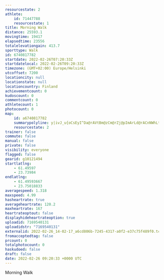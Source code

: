 ```yaml
---
resourcestate: 2
athlete:
    id: 71447788
    resourcestate: 1
title: Morning Walk
distance: 25593.1
movingtime: 19417
elapsedtime: 23556
totalelevationgain: 413.7
sporttype: Walk
id: 6740817782
startdate: 2022-02-26T07:20:33Z
startdatelocal: 2022-02-26T09:20:33Z
timezone: (GMT+02:00) Europe/Helsinki
utcoffset: 7200
locationcity: null
locationstate: null
locationcountry: Finland
achievementcount: 0
kudoscount: 0
commentcount: 0
athletecount: 1
photocount: 0
map:
    id: a6740817782
    summarypolyline: y|ivJ_u{oCsEyI^Da@rAVtBm@zCm@rZj@pImArLd@rACnNWhLt@pEFhTmAnQ_AtGyAzCA`AaBbBwCfGq@T_@b@FtBy@~@_GpMWnHlAvC~BnBFp@{DhJ?`BgJjReCvMvAbDcAxIo@bB@pGbCbMtBI^t@OtDJnDfA|CmBpFCdCmBpCk@nEB~OgAdEmGpGs@EmE}F}AzIY`FXtGSrDlB`DW`BfDrEVnA}M|Iq@zAhA~X@fDQrAuC|Bi@oFa@w@g@Py@fEoAuAAw@ClABiFqAoGmBH{@fFiBdZ{E|ZqBhIqAvLoC~E{@xDwGrRoD|GQxB_GrSQfIqApBVjE{AvGnCpOGlM`C~Cr@m@tAdEv@hHxErELpDTmA`FL`CqCdEk@Or@h@mAlDpCpAjCbEnPdBsDlAdEj@\rBiK~BmBPeEp@K~@}Al@d@JmAC`@jD~@v@fAb@bDv@~A@tElA~CFfHDg@\DlBlAgAvNs@pCDn@l@Dm@jMNzOrDtBtBg@t@qApCt@z@lHTfIjARX@n@|NdAfGl@d@jAaFfB{@~@zB~@j@xAhE`C|ApBpJtCRp@jAz@L`@jAV[j@pEf@dAv@JsAB@fH`@zCUfAeA|@BnEw@vAI|B`@JApBPCk@tGp@bDbA`@hAbEbBpBRdDbAx@@r@jAC?mAt@kAWOf@BlBdIjA`CnFyECgHwAyL_@ySz@eA`FuAtCt@lAeA|AsDhH|@TeIw@{HuAoC{@TEg@iAEeAyAa@oF{E~@mDqO]mG|@w@V`AWT@Cb@B]i@Q`AXMa@CCm@Z@h@~@s@a@`AmEsBu@k@{FgBiIKiE`AsJk@cIXuKf@{CbAmChAqBkA}JqDl@mD}AoB_DJeCf@O^_BYiTo@UAgGsAgRiAwIsA}BSeCxAyNFqCiAcBHy@i@oCg@x@oAy@mCaWgBo^~AqMRoJo@{EsDwLoB_Z?eHx@e@TcA]wF@qS}@iJPqEs@RKuEsCp@kCig@mBCG{Ng@cLgA_E_HqFO_BzBaFiAeEE{Jc@mAiCU_A_Dm@oHRiDbBmLGsAoAuBnCoM~FgQq@aBa@r@Ve@[sAcD{GE}@j@yAlA_@jEsMhDcFrCoHOoBr@aAyByG_EsF]yAzGcU`@NbDgKfF}HxAuGdB{XdA{Ff@e@GeA`CR|AmCbAuH`F}PjA}Hr@}TWcG[}AgJ{EoAiB^wBc@yB?yJa@mAG}E
    resourcestate: 2
trainer: false
commute: false
manual: false
private: false
visibility: everyone
flagged: false
gearid: g10121494
startlatlng:
    - 61.49597
    - 23.73984
endlatlng:
    - 61.49593667
    - 23.75018833
averagespeed: 1.318
maxspeed: 4.99
hasheartrate: true
averageheartrate: 120.2
maxheartrate: 167
heartrateoptout: false
displayhideheartrateoption: true
uploadid: 7169540131
uploadidstr: "7169540131"
externalid: 2022-02-26_14-02-17_a6cd806b-7245-4317-a0f2-e37c75f489f0.tcx
fromacceptedtag: false
prcount: 0
totalphotocount: 0
haskudoed: false
draft: false
date: 2022-02-26 09:20:33 +0000 UTC
---
```

Morning Walk